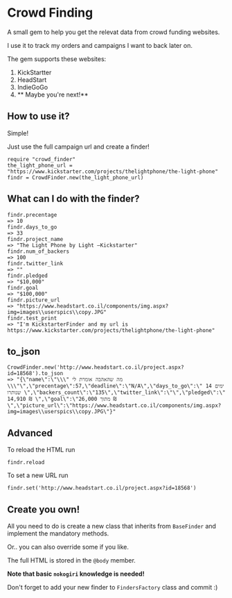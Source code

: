 # Crowd Finding
A small gem to help you get the relevat data from crowd funding websites.

I use it to track my orders and campaigns I want to back later on.

The gem supports these websites:

1. KickStartter
2. HeadStart
3. IndieGoGo
4. ** Maybe you're next!**

## How to use it?
Simple!

Just use the full campaign url and create a finder!

	require "crowd_finder"
	the_light_phone_url = "https://www.kickstarter.com/projects/thelightphone/the-light-phone"
	findr = CrowdFinder.new(the_light_phone_url)
	
## What can I do with the finder?

	findr.precentage
	=> 10
	findr.days_to_go
	=> 33
	findr.project_name
	=> "The Light Phone by Light —Kickstarter"
	findr.num_of_backers
	=> 100
	findr.twitter_link
	=> ""
	findr.pledged
	=> "$10,000"
	findr.goal
	=> "$100,000"
	findr.picture_url
	=> "https://www.headstart.co.il/components/img.aspx?img=images\\userspics\\copy.JPG"
	findr.test_print	
	=> "I'm KickstarterFinder and my url is https://www.kickstarter.com/projects/thelightphone/the-light-phone"

## to_json
	CrowdFinder.new('http://www.headstart.co.il/project.aspx?id=18568').to_json
	=> "{\"name\":\"\\\" מה שהאהבה אומרת לי \\\"\",\"precentage\":57,\"deadline\":\"N/A\",\"days_to_go\":\" 14 ימים שנותרו \",\"backers_count\":\"135\",\"twitter_link\":\"\",\"pledged\":\" 14,910 ₪ \",\"goal\":\"מתוך 26,000 ₪\",\"picture_url\":\"https://www.headstart.co.il/components/img.aspx?img=images\\userspics\\copy.JPG\"}"
	
## Advanced
To reload the HTML run
	
	findr.reload

To set a new URL run
	
	findr.set('http://www.headstart.co.il/project.aspx?id=18568')
	
## Create you own!
All you need to do is create a new class that inherits from `BaseFinder` and implement the mandatory methods.

Or.. you can also override some if you like.

The full HTML is stored in the `@body` member.

**Note that basic `nokogiri` knowledge is needed!**

Don't forget to add your new finder to `FindersFactory` class and commit :)
